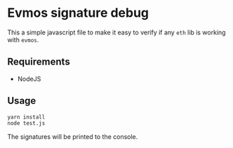 # Evmos signature debug

This a simple javascript file to make it easy to verify if any `eth` lib is working with `evmos`.

## Requirements

- NodeJS

## Usage

```bash
yarn install
node test.js
```

The signatures will be printed to the console.
